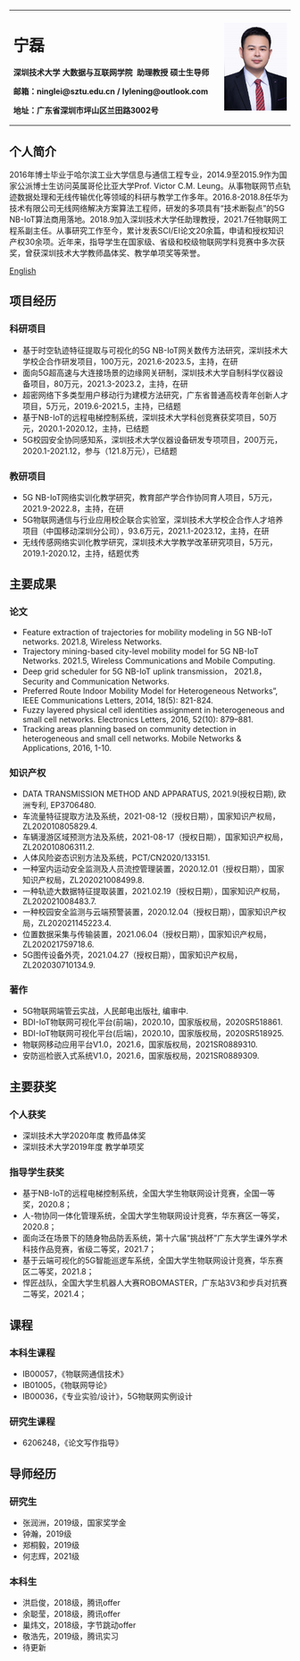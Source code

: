 <table border="0">
  <tr>
    <td width="75%">
      <h1>宁磊</h1>
      <p><b>深圳技术大学&nbsp;大数据与互联网学院</b>&nbsp;&nbsp;<b>助理教授&nbsp;硕士生导师</b></p>
      <p><b>邮箱：ninglei@sztu.edu.cn&nbsp;/&nbsp;lylening@outlook.com</b></p>
      <p><b>地址：广东省深圳市坪山区兰田路3002号</b></p>
    </td>
    <td width="25%">
      <img src="/lylening.jpg" width="100%">
    </td>
  </tr>
</table>

## 个人简介
<p>2016年博士毕业于哈尔滨工业大学信息与通信工程专业，2014.9至2015.9作为国家公派博士生访问英属哥伦比亚大学Prof. Victor C.M. Leung。从事物联网节点轨迹数据处理和无线传输优化等领域的科研与教学工作多年。2016.8-2018.8任华为技术有限公司无线网络解决方案算法工程师，研发的多项具有“技术断裂点”的5G NB-IoT算法商用落地。2018.9加入深圳技术大学任助理教授，2021.7任物联网工程系副主任。从事研究工作至今，累计发表SCI/EI论文20余篇，申请和授权知识产权30余项。近年来，指导学生在国家级、省级和校级物联网学科竞赛中多次获奖，曾获深圳技术大学教师晶体奖、教学单项奖等荣誉。</p>
<a href="/index-en.html">English</a>

## 项目经历
### 科研项目
- 基于时空轨迹特征提取与可视化的5G NB-IoT网关数传方法研究，深圳技术大学校企合作研发项目，100万元，2021.6-2023.5，主持，在研
- 面向5G超高速与大连接场景的边缘网关研制，深圳技术大学自制科学仪器设备项目，80万元，2021.3-2023.2，主持，在研
- 超密网络下多类型用户移动行为建模方法研究，广东省普通高校青年创新人才项目，5万元，2019.6-2021.5，主持，已结题
- 基于NB-IoT的远程电梯控制系统，深圳技术大学科创竞赛获奖项目，50万元，2020.1-2020.12，主持，已结题
- 5G校园安全协同感知系，深圳技术大学仪器设备研发专项项目，200万元，2020.1-2021.12，参与（121.8万元），已结题

### 教研项目
- 5G NB-IoT网络实训化教学研究，教育部产学合作协同育人项目，5万元，2021.9-2022.8，主持，在研
- 5G物联网通信与行业应用校企联合实验室，深圳技术大学校企合作人才培养项目（中国移动深圳分公司），93.6万元，2021.1-2023.12，主持，在研
- 无线传感网络实训化教学研究，深圳技术大学教学改革研究项目，5万元，2019.1-2020.12，主持，结题优秀

## 主要成果
### 论文
- Feature extraction of trajectories for mobility modeling in 5G NB-IoT networks. 2021.8, Wireless Networks. 
- Trajectory mining-based city-level mobility model for 5G NB-IoT Networks. 2021.5, Wireless Communications and Mobile Computing. 
- Deep grid scheduler for 5G NB-IoT uplink transmission， 2021.8， Security and Communication Networks. 
- Preferred Route Indoor Mobility Model for Heterogeneous Networks”, IEEE Communications Letters, 2014, 18(5): 821-824. 
- Fuzzy layered physical cell identities assignment in heterogeneous and small cell networks. Electronics Letters, 2016, 52(10): 879–881. 
- Tracking areas planning based on community detection in heterogeneous and small cell networks. Mobile Networks & Applications, 2016, 1-10.

### 知识产权
- DATA TRANSMISSION METHOD AND APPARATUS, 2021.9(授权日期), 欧洲专利, EP3706480.
- 车流量特征提取方法及系统，2021-08-12（授权日期），国家知识产权局，ZL202010805829.4.
- 车辆漫游区域预测方法及系统，2021-08-17（授权日期），国家知识产权局，ZL202010806311.2.
-	人体风险姿态识别方法及系统，PCT/CN2020/133151.
-	一种室内运动安全监测及人员流控管理装置，2020.12.01（授权日期），国家知识产权局，ZL202021008499.8.
-	一种轨迹大数据特征提取装置，2021.02.19（授权日期），国家知识产权局，ZL202021008483.7.
-	一种校园安全监测与云端预警装置，2020.12.04（授权日期），国家知识产权局，ZL202021145223.4.
- 位置数据采集与传输装置，2021.06.04（授权日期），国家知识产权局，ZL202021759718.6.
-	5G图传设备外壳，2021.04.27（授权日期），国家知识产权局，ZL202030710134.9.

### 著作
- 5G物联网端管云实战，人民邮电出版社, 编审中.
-	BDI-IoT物联网可视化平台(前端)，2020.10，国家版权局，2020SR518861.
-	BDI-IoT物联网可视化平台(后端)，2020.10，国家版权局，2020SR518925.
- 物联网移动应用平台V1.0，2021.6，国家版权局，2021SR0889310.
-	安防巡检嵌入式系统V1.0，2021.6，国家版权局，2021SR0889309.

## 主要获奖
### 个人获奖
- 深圳技术大学2020年度 教师晶体奖
-	深圳技术大学2019年度 教学单项奖
	
### 指导学生获奖
- 基于NB-IoT的远程电梯控制系统，全国大学生物联网设计竞赛，全国一等奖，2020.8；
- 人-物协同一体化管理系统，全国大学生物联网设计竞赛，华东赛区一等奖，2020.8；
- 面向泛在场景下的随身物品防丢系统，第十六届“挑战杯”广东大学生课外学术科技作品竞赛，省级二等奖，2021.7；
- 基于云端可视化的5G智能巡逻车系统，全国大学生物联网设计竞赛，华东赛区二等奖，2021.8；
- 悍匠战队，全国大学生机器人大赛ROBOMASTER，广东站3V3和步兵对抗赛二等奖，2021.4；

## 课程
### 本科生课程
- IB00057，《物联网通信技术》
- IB01005，《物联网导论》
- IB00036，《专业实验/设计》，5G物联网实例设计

### 研究生课程
- 6206248，《论文写作指导》

## 导师经历
### 研究生
- 张润洲，2019级，国家奖学金
- 钟瀚，2019级
- 郑桐毅，2019级
- 何志辉，2021级

### 本科生
- 洪启俊，2018级，腾讯offer
- 余聪莹，2018级，腾讯offer
- 巢炜文，2018级，字节跳动offer
- 敬浩先，2019级，腾讯实习
- 待更新
